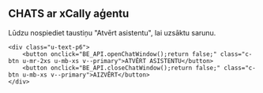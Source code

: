 <html>
 <body>
<!-- START Motion Chat Script --> 
    <script src="https://85.254.44.20:443/api/chat/websites/1/snippet?token=eBexO64E3e2h00Vb60L7hWbaDnc45TrJ"></script> 
<!-- START Motion Chat Script -->
</body>
     
<section class="o-container u-hidden u-Py-2xl" id="widget" style="display: block;">
    <div class="u-maxw-6 u-pb-2xs">
        <h1 class="u-text-p2 u-Mb-xs">CHATS ar xCally aģentu</h1>
        <p class="u-text-p5 u-Mb-sm">
            Lūdzu nospiediet taustiņu "Atvērt asistentu", lai uzsāktu sarunu.
        </p>
    </div>
    
    <div class="u-text-p6">
        <button onclick="BE_API.openChatWindow();return false;" class="c-btn u-mr-2xs u-mb-xs v--primary">ATVĒRT ASISTENTU</button>
        <button onclick="BE_API.closeChatWindow();return false;" class="c-btn u-mb-xs v--primary">AIZVĒRT</button>
    </div>

</section>

</html>



